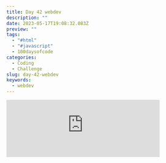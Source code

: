 ```yaml
---
title: Day 42 webdev
description: ""
date: 2023-05-17T19:08:32.083Z
preview: ""
tags:
  - "#html"
  - "#javascript"
  - 100daysofcode
categories:
  - Coding
  - Challenge
slug: day-42-webdev
keywords:
  - webdev
---
```

<iframe src="https://mastodontech.de/@larnius/110385589544612328/embed" class="mastodon-embed" style="max-width: 100%; border: 0" width="400" allowfullscreen="allowfullscreen"></iframe><script src="https://mastodontech.de/embed.js" async="async"></script>